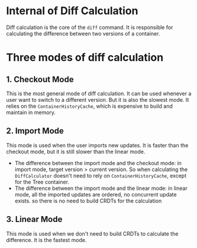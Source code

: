 # Internal of Diff Calculation

Diff calculation is the core of the `diff` command. It is responsible for calculating the difference between two versions of a container.

# Three modes of diff calculation

## 1. Checkout Mode

This is the most general mode of diff calculation. It can be used whenever a user want to switch to a different version.
But it is also the slowest mode. It relies on the `ContainerHistoryCache`, which is expensive to build and maintain in memory.

## 2. Import Mode

This mode is used when the user imports new updates. It is faster than the checkout mode, but it is still slower than the linear mode.

- The difference between the import mode and the checkout mode: in import mode, target version > current version.
  So when calculating the `DiffCalculator` doesn't need to rely on `ContainerHistoryCache`, except for the Tree container.
- The difference between the import mode and the linear mode: in linear mode, all the imported updates are ordered, no concurrent update exists.
  so there is no need to build CRDTs for the calculation

## 3. Linear Mode

This mode is used when we don't need to build CRDTs to calculate the difference. It is the fastest mode.
